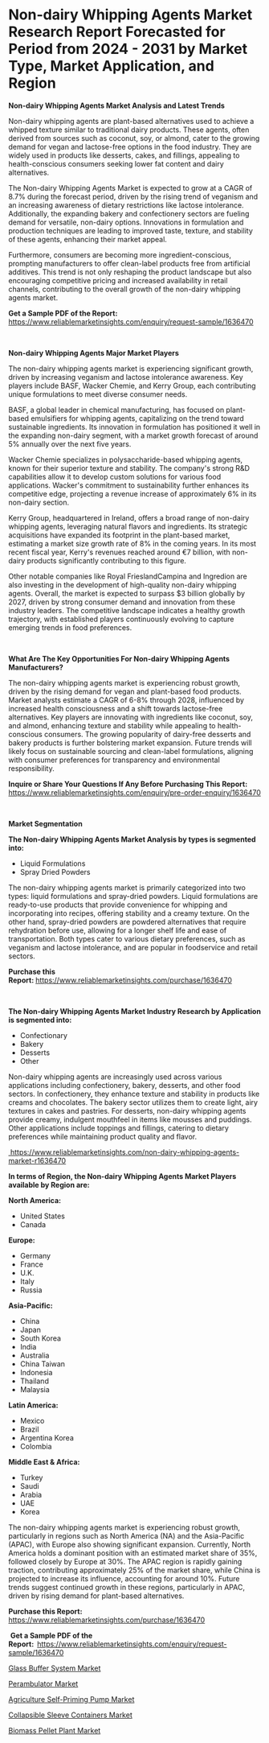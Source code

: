 <p><h1>Non-dairy Whipping Agents Market Research Report Forecasted for Period from 2024 -  2031 by Market Type, Market Application, and Region</h1></p><p><strong>Non-dairy Whipping Agents Market Analysis and Latest Trends</strong></p>
<p><p>Non-dairy whipping agents are plant-based alternatives used to achieve a whipped texture similar to traditional dairy products. These agents, often derived from sources such as coconut, soy, or almond, cater to the growing demand for vegan and lactose-free options in the food industry. They are widely used in products like desserts, cakes, and fillings, appealing to health-conscious consumers seeking lower fat content and dairy alternatives.</p><p>The Non-dairy Whipping Agents Market is expected to grow at a CAGR of 8.7% during the forecast period, driven by the rising trend of veganism and an increasing awareness of dietary restrictions like lactose intolerance. Additionally, the expanding bakery and confectionery sectors are fueling demand for versatile, non-dairy options. Innovations in formulation and production techniques are leading to improved taste, texture, and stability of these agents, enhancing their market appeal. </p><p>Furthermore, consumers are becoming more ingredient-conscious, prompting manufacturers to offer clean-label products free from artificial additives. This trend is not only reshaping the product landscape but also encouraging competitive pricing and increased availability in retail channels, contributing to the overall growth of the non-dairy whipping agents market.</p></p>
<p><strong>Get a Sample PDF of the Report:&nbsp;</strong> <a href="https://www.reliablemarketinsights.com/enquiry/request-sample/1636470">https://www.reliablemarketinsights.com/enquiry/request-sample/1636470</a></p>
<p>&nbsp;</p>
<p><strong>Non-dairy Whipping Agents Major Market Players</strong></p>
<p><p>The non-dairy whipping agents market is experiencing significant growth, driven by increasing veganism and lactose intolerance awareness. Key players include BASF, Wacker Chemie, and Kerry Group, each contributing unique formulations to meet diverse consumer needs.</p><p>BASF, a global leader in chemical manufacturing, has focused on plant-based emulsifiers for whipping agents, capitalizing on the trend toward sustainable ingredients. Its innovation in formulation has positioned it well in the expanding non-dairy segment, with a market growth forecast of around 5% annually over the next five years.</p><p>Wacker Chemie specializes in polysaccharide-based whipping agents, known for their superior texture and stability. The company's strong R&D capabilities allow it to develop custom solutions for various food applications. Wacker's commitment to sustainability further enhances its competitive edge, projecting a revenue increase of approximately 6% in its non-dairy section.</p><p>Kerry Group, headquartered in Ireland, offers a broad range of non-dairy whipping agents, leveraging natural flavors and ingredients. Its strategic acquisitions have expanded its footprint in the plant-based market, estimating a market size growth rate of 8% in the coming years. In its most recent fiscal year, Kerry's revenues reached around €7 billion, with non-dairy products significantly contributing to this figure.</p><p>Other notable companies like Royal FrieslandCampina and Ingredion are also investing in the development of high-quality non-dairy whipping agents. Overall, the market is expected to surpass $3 billion globally by 2027, driven by strong consumer demand and innovation from these industry leaders. The competitive landscape indicates a healthy growth trajectory, with established players continuously evolving to capture emerging trends in food preferences.</p></p>
<p>&nbsp;</p>
<p><strong>What Are The Key Opportunities For Non-dairy Whipping Agents Manufacturers?</strong></p>
<p><p>The non-dairy whipping agents market is experiencing robust growth, driven by the rising demand for vegan and plant-based food products. Market analysts estimate a CAGR of 6-8% through 2028, influenced by increased health consciousness and a shift towards lactose-free alternatives. Key players are innovating with ingredients like coconut, soy, and almond, enhancing texture and stability while appealing to health-conscious consumers. The growing popularity of dairy-free desserts and bakery products is further bolstering market expansion. Future trends will likely focus on sustainable sourcing and clean-label formulations, aligning with consumer preferences for transparency and environmental responsibility.</p></p>
<p><strong>Inquire or Share Your Questions If Any Before Purchasing This Report:</strong> <a href="https://www.reliablemarketinsights.com/enquiry/pre-order-enquiry/1636470">https://www.reliablemarketinsights.com/enquiry/pre-order-enquiry/1636470</a></p>
<p>&nbsp;</p>
<p><strong>Market Segmentation</strong></p>
<p><strong>The Non-dairy Whipping Agents Market Analysis by types is segmented into:</strong></p>
<p><ul><li>Liquid Formulations</li><li>Spray Dried Powders</li></ul></p>
<p><p>The non-dairy whipping agents market is primarily categorized into two types: liquid formulations and spray-dried powders. Liquid formulations are ready-to-use products that provide convenience for whipping and incorporating into recipes, offering stability and a creamy texture. On the other hand, spray-dried powders are powdered alternatives that require rehydration before use, allowing for a longer shelf life and ease of transportation. Both types cater to various dietary preferences, such as veganism and lactose intolerance, and are popular in foodservice and retail sectors.</p></p>
<p><strong>Purchase this Report:&nbsp;</strong><a href="https://www.reliablemarketinsights.com/purchase/1636470">https://www.reliablemarketinsights.com/purchase/1636470</a></p>
<p>&nbsp;</p>
<p><strong>The Non-dairy Whipping Agents Market Industry Research by Application is segmented into:</strong></p>
<p><ul><li>Confectionary</li><li>Bakery</li><li>Desserts</li><li>Other</li></ul></p>
<p><p>Non-dairy whipping agents are increasingly used across various applications including confectionery, bakery, desserts, and other food sectors. In confectionery, they enhance texture and stability in products like creams and chocolates. The bakery sector utilizes them to create light, airy textures in cakes and pastries. For desserts, non-dairy whipping agents provide creamy, indulgent mouthfeel in items like mousses and puddings. Other applications include toppings and fillings, catering to dietary preferences while maintaining product quality and flavor.</p></p>
<p><a href="https://www.reliablemarketinsights.com/non-dairy-whipping-agents-market-r1636470">&nbsp;https://www.reliablemarketinsights.com/non-dairy-whipping-agents-market-r1636470</a></p>
<p><strong>In terms of Region, the Non-dairy Whipping Agents Market Players available by Region are:</strong></p>
<p>
    <p> <strong> North America: </strong>
        <ul>
            <li>United States</li>
            <li>Canada</li>
        </ul>
        </p> 
    <p> <strong> Europe: </strong>
        <ul>
            <li>Germany</li>
            <li>France</li>
            <li>U.K.</li>
            <li>Italy</li>
            <li>Russia</li>
        </ul>
        </p> 
    <p> <strong> Asia-Pacific: </strong>
        <ul>
            <li>China</li>
            <li>Japan</li>
            <li>South Korea</li>
            <li>India</li>
            <li>Australia</li>
            <li>China Taiwan</li>
            <li>Indonesia</li>
            <li>Thailand</li>
            <li>Malaysia</li>
        </ul>
        </p> 
    <p> <strong> Latin America: </strong>
        <ul>
            <li>Mexico</li>
            <li>Brazil</li>
            <li>Argentina Korea</li>
            <li>Colombia</li>
        </ul>
        </p> 
    <p> <strong> Middle East & Africa: </strong>
        <ul>
            <li>Turkey</li>
            <li>Saudi</li>
            <li>Arabia</li>
            <li>UAE</li>
            <li>Korea</li>
        </ul>
    </p>
    </p>
<p><p>The non-dairy whipping agents market is experiencing robust growth, particularly in regions such as North America (NA) and the Asia-Pacific (APAC), with Europe also showing significant expansion. Currently, North America holds a dominant position with an estimated market share of 35%, followed closely by Europe at 30%. The APAC region is rapidly gaining traction, contributing approximately 25% of the market share, while China is projected to increase its influence, accounting for around 10%. Future trends suggest continued growth in these regions, particularly in APAC, driven by rising demand for plant-based alternatives.</p></p>
<p><strong>Purchase this Report: </strong><a href="https://www.reliablemarketinsights.com/purchase/1636470">https://www.reliablemarketinsights.com/purchase/1636470</a></p>
<p>&nbsp;<strong>Get a Sample PDF of the Report:&nbsp;&nbsp;</strong><a href="https://www.reliablemarketinsights.com/enquiry/request-sample/1636470">https://www.reliablemarketinsights.com/enquiry/request-sample/1636470</a></p>
<p><strong></strong></p>
<p><p><a href="https://medium.com/@aaronvargas43/glass-buffer-system-market-size-market-segmentation-market-trends-and-growth-analysis-forecast-da0a5bed6117?postPublishedType=repub">Glass Buffer System Market</a></p><p><a href="https://issuu.com/reportprime-2/docs/perambulator-market-size-2030.pptx_d772f3b9bf661e">Perambulator Market</a></p><p><a href="https://github.com/gulaimolin/Market-Research-Report-List-6/blob/main/agriculture-self-priming-pump-market.md">Agriculture Self-Priming Pump Market</a></p><p><a href="https://issuu.com/reportprime-2/docs/collapsible-sleeve-containers-marke_9ea9d3746e4572">Collapsible Sleeve Containers Market</a></p><p><a href="https://www.linkedin.com/pulse/deep-dive-biomass-pellet-plant-market-itstrends-segmentation-tokjf?trackingId=w85DYQsyR4uluRNowJ0tOQ%3D%3D">Biomass Pellet Plant Market</a></p></p>